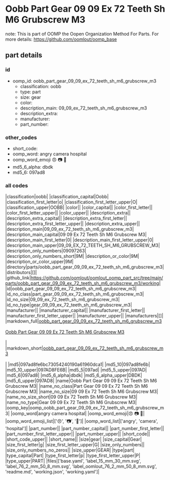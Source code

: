 # Oobb Part Gear 09 09 Ex 72 Teeth Sh M6 Grubscrew M3  

note: This is part of OOMP the Oopen Organization Method For Parts. For more details: https://github.com/oomlout/oomp_base

##  part details





### id
* oomp_id: oobb_part_gear_09_09_ex_72_teeth_sh_m6_grubscrew_m3
  * classification: oobb
  * type: part
  * size: gear
  * color: 
  * description_main: 09_09_ex_72_teeth_sh_m6_grubscrew_m3
  * description_extra: 
  * manufacturer: 
  * part_number: 

### other_codes
* short_code: 
* oomp_word: angry camera hospital
* oomp_word_emoji :angry: :camera: :hospital:
* md5_6_alpha: dbdk
* md5_6: 097ad8

### all codes 
|classification|oobb|
|classification_capital|Oobb|
|classification_first_letter|o|
|classification_first_letter_upper|O|
|classification_upper|OOBB|
|color||
|color_capital||
|color_first_letter||
|color_first_letter_upper||
|color_upper||
|description_extra||
|description_extra_capital||
|description_extra_first_letter||
|description_extra_first_letter_upper||
|description_extra_upper||
|description_main|09_09_ex_72_teeth_sh_m6_grubscrew_m3|
|description_main_capital|09 09 Ex 72 Teeth Sh M6 Grubscrew M3|
|description_main_first_letter|0|
|description_main_first_letter_upper|0|
|description_main_upper|09_09_EX_72_TEETH_SH_M6_GRUBSCREW_M3|
|description_only_numbers|09097263|
|description_only_numbers_short|9M|
|description_or_color|9M|
|description_or_color_upper|9M|
|directory|parts/oobb_part_gear_09_09_ex_72_teeth_sh_m6_grubscrew_m3|
|distributors|[]|
|github_link|https://github.com/oomlout/oomlout_oomp_part_src/tree/main/parts/oobb_part_gear_09_09_ex_72_teeth_sh_m6_grubscrew_m3/working|
|id|oobb_part_gear_09_09_ex_72_teeth_sh_m6_grubscrew_m3|
|id_no_class|part_gear_09_09_ex_72_teeth_sh_m6_grubscrew_m3|
|id_no_size|09_09_ex_72_teeth_sh_m6_grubscrew_m3|
|id_no_type|gear_09_09_ex_72_teeth_sh_m6_grubscrew_m3|
|manufacturer||
|manufacturer_capital||
|manufacturer_first_letter||
|manufacturer_first_letter_upper||
|manufacturer_upper||
|manufacturers|[]|
|markdown_full|[oobb_part_gear_09_09_ex_72_teeth_sh_m6_grubscrew_m3](https://github.com/oomlout/oomlout_oomp_part_src/tree/main/parts/oobb_part_gear_09_09_ex_72_teeth_sh_m6_grubscrew_m3/working)<br>[](https://github.com/oomlout/oomlout_oomp_part_src/tree/main/parts/oobb_part_gear_09_09_ex_72_teeth_sh_m6_grubscrew_m3/working)<br>[Oobb Part Gear 09 09 Ex 72 Teeth Sh M6 Grubscrew M3](https://github.com/oomlout/oomlout_oomp_part_src/tree/main/parts/oobb_part_gear_09_09_ex_72_teeth_sh_m6_grubscrew_m3/working)<br><br>|
|markdown_short|[oobb_part_gear_09_09_ex_72_teeth_sh_m6_grubscrew_m3](https://github.com/oomlout/oomlout_oomp_part_src/tree/main/parts/oobb_part_gear_09_09_ex_72_teeth_sh_m6_grubscrew_m3/working)<br><br>|
|md5|097ad8fe6bc73054240190a61960dca1|
|md5_10|097ad8fe6b|
|md5_10_upper|097AD8FE6B|
|md5_5|097ad|
|md5_5_upper|097AD|
|md5_6|097ad8|
|md5_6_alpha|dbdk|
|md5_6_alpha_upper|DBDK|
|md5_6_upper|097AD8|
|name|Oobb Part Gear 09 09 Ex 72 Teeth Sh M6 Grubscrew M3|
|name_no_class|Part Gear 09 09 Ex 72 Teeth Sh M6 Grubscrew M3|
|name_no_size|09 09 Ex 72 Teeth Sh M6 Grubscrew M3|
|name_no_size_short|09 09 Ex 72 Teeth Sh M6 Grubscrew M3|
|name_no_type|Gear 09 09 Ex 72 Teeth Sh M6 Grubscrew M3|
|oomp_key|oomp_oobb_part_gear_09_09_ex_72_teeth_sh_m6_grubscrew_m3|
|oomp_word|angry camera hospital|
|oomp_word_emoji|:angry: :camera: :hospital:|
|oomp_word_emoji_list|[':angry:', ':camera:', ':hospital:']|
|oomp_word_list|['angry', 'camera', 'hospital']|
|part_number||
|part_number_capital||
|part_number_first_letter||
|part_number_first_letter_upper||
|part_number_upper||
|short_code||
|short_code_upper||
|short_name||
|size|gear|
|size_capital|Gear|
|size_first_letter|g|
|size_first_letter_upper|G|
|size_only_numbers||
|size_only_numbers_no_zeros||
|size_upper|GEAR|
|type|part|
|type_capital|Part|
|type_first_letter|p|
|type_first_letter_upper|P|
|type_upper|PART|
|files|['base.yaml', 'label_15_mm_30_mm.svg', 'label_76_2_mm_50_8_mm.svg', 'label_oomlout_76_2_mm_50_8_mm.svg', 'readme.md', 'working.json', 'working.yaml']|
